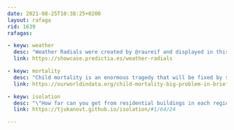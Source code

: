 ```yaml
---
date: 2021-08-25T10:38:25+0200
layout: rafaga
rid: 1639
rafagas:

- keyw: weather
  desc: "Weather Radials were created by @raureif and displayed in this interactive by @predictia to display in a comprehensive way how weather changes over different European cities"
  link: https://showcase.predictia.es/weather-radials

- keyw: mortality
  desc: "Child mortality is an enormous tragedy that will be fixed by solving global inequalities linked to wealth and welfare"
  link: https://ourworldindata.org/child-mortality-big-problem-in-brief

- keyw: isolation
  desc: "\"How far can you get from residential buildings in each region in Finland, and where is that isolated point located\" an interactive map by @tjukanov with Open Data by @Maanmittaus"
  link: https://tjukanovt.github.io/isolation/#1/64/24

---
```


